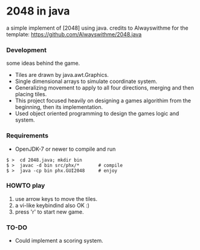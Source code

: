 # 2048 in java #
a simple implement of [2048] using java.
credits to Alwayswithme for the template:
https://github.com/Alwayswithme/2048.java

### Development ###

some ideas behind the game.

* Tiles are drawn by java.awt.Graphics.
* Single dimensional arrays to simulate coordinate system.
* Generalizing movement to apply to all four directions, merging and then placing tiles.
* This project focused heavily on designing a games algorithim from the beginning, then its implementation.
* Used object oriented programming to design the games logic and system.


### Requirements ###

* OpenJDK-7 or newer to compile and run

```
$ >  cd 2048.java; mkdir bin
$ >  javac -d bin src/phx/*       # compile
$ >  java -cp bin phx.GUI2048     # enjoy
```


### HOWTO play ###

1. use arrow keys to move the tiles.
2. a vi-like keybindind also OK :)
3. press 'r' to start new game.

### TO-DO ###

* Could implement a scoring system.
